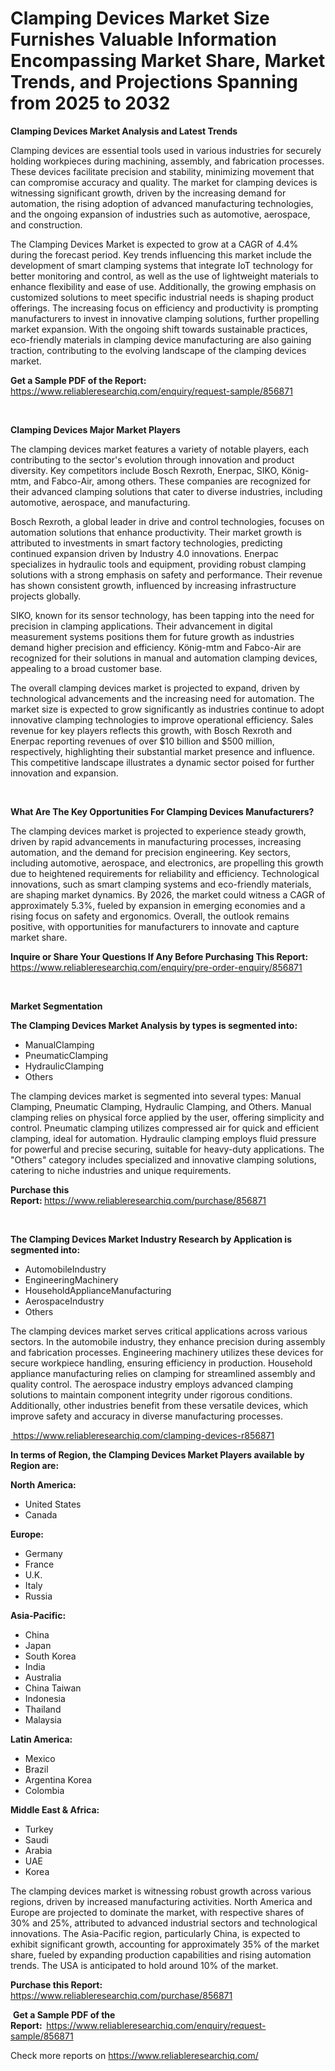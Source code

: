 <p><h1>Clamping Devices Market Size Furnishes Valuable Information Encompassing Market Share, Market Trends, and Projections Spanning from 2025 to 2032</h1></p><p><strong>Clamping Devices Market Analysis and Latest Trends</strong></p>
<p><p>Clamping devices are essential tools used in various industries for securely holding workpieces during machining, assembly, and fabrication processes. These devices facilitate precision and stability, minimizing movement that can compromise accuracy and quality. The market for clamping devices is witnessing significant growth, driven by the increasing demand for automation, the rising adoption of advanced manufacturing technologies, and the ongoing expansion of industries such as automotive, aerospace, and construction.</p><p>The Clamping Devices Market is expected to grow at a CAGR of 4.4% during the forecast period. Key trends influencing this market include the development of smart clamping systems that integrate IoT technology for better monitoring and control, as well as the use of lightweight materials to enhance flexibility and ease of use. Additionally, the growing emphasis on customized solutions to meet specific industrial needs is shaping product offerings. The increasing focus on efficiency and productivity is prompting manufacturers to invest in innovative clamping solutions, further propelling market expansion. With the ongoing shift towards sustainable practices, eco-friendly materials in clamping device manufacturing are also gaining traction, contributing to the evolving landscape of the clamping devices market.</p></p>
<p><strong>Get a Sample PDF of the Report:&nbsp;</strong> <a href="https://www.reliableresearchiq.com/enquiry/request-sample/856871?utm_campaign=2285&utm_medium=2&utm_source=Github&utm_content=ia&utm_term=08042025&utm_id=clamping-devices">https://www.reliableresearchiq.com/enquiry/request-sample/856871</a></p>
<p>&nbsp;</p>
<p><strong>Clamping Devices Major Market Players</strong></p>
<p><p>The clamping devices market features a variety of notable players, each contributing to the sector's evolution through innovation and product diversity. Key competitors include Bosch Rexroth, Enerpac, SIKO, König-mtm, and Fabco-Air, among others. These companies are recognized for their advanced clamping solutions that cater to diverse industries, including automotive, aerospace, and manufacturing.</p><p>Bosch Rexroth, a global leader in drive and control technologies, focuses on automation solutions that enhance productivity. Their market growth is attributed to investments in smart factory technologies, predicting continued expansion driven by Industry 4.0 innovations. Enerpac specializes in hydraulic tools and equipment, providing robust clamping solutions with a strong emphasis on safety and performance. Their revenue has shown consistent growth, influenced by increasing infrastructure projects globally.</p><p>SIKO, known for its sensor technology, has been tapping into the need for precision in clamping applications. Their advancement in digital measurement systems positions them for future growth as industries demand higher precision and efficiency. König-mtm and Fabco-Air are recognized for their solutions in manual and automation clamping devices, appealing to a broad customer base.</p><p>The overall clamping devices market is projected to expand, driven by technological advancements and the increasing need for automation. The market size is expected to grow significantly as industries continue to adopt innovative clamping technologies to improve operational efficiency.  Sales revenue for key players reflects this growth, with Bosch Rexroth and Enerpac reporting revenues of over $10 billion and $500 million, respectively, highlighting their substantial market presence and influence. This competitive landscape illustrates a dynamic sector poised for further innovation and expansion.</p></p>
<p>&nbsp;</p>
<p><strong>What Are The Key Opportunities For Clamping Devices Manufacturers?</strong></p>
<p><p>The clamping devices market is projected to experience steady growth, driven by rapid advancements in manufacturing processes, increasing automation, and the demand for precision engineering. Key sectors, including automotive, aerospace, and electronics, are propelling this growth due to heightened requirements for reliability and efficiency. Technological innovations, such as smart clamping systems and eco-friendly materials, are shaping market dynamics. By 2026, the market could witness a CAGR of approximately 5.3%, fueled by expansion in emerging economies and a rising focus on safety and ergonomics. Overall, the outlook remains positive, with opportunities for manufacturers to innovate and capture market share.</p></p>
<p><strong>Inquire or Share Your Questions If Any Before Purchasing This Report:</strong> <a href="https://www.reliableresearchiq.com/enquiry/pre-order-enquiry/856871?utm_campaign=2285&utm_medium=2&utm_source=Github&utm_content=ia&utm_term=08042025&utm_id=clamping-devices">https://www.reliableresearchiq.com/enquiry/pre-order-enquiry/856871</a></p>
<p>&nbsp;</p>
<p><strong>Market Segmentation</strong></p>
<p><strong>The Clamping Devices Market Analysis by types is segmented into:</strong></p>
<p><ul><li>ManualClamping</li><li>PneumaticClamping</li><li>HydraulicClamping</li><li>Others</li></ul></p>
<p><p>The clamping devices market is segmented into several types: Manual Clamping, Pneumatic Clamping, Hydraulic Clamping, and Others. Manual clamping relies on physical force applied by the user, offering simplicity and control. Pneumatic clamping utilizes compressed air for quick and efficient clamping, ideal for automation. Hydraulic clamping employs fluid pressure for powerful and precise securing, suitable for heavy-duty applications. The "Others" category includes specialized and innovative clamping solutions, catering to niche industries and unique requirements.</p></p>
<p><strong>Purchase this Report:&nbsp;</strong><a href="https://www.reliableresearchiq.com/purchase/856871?utm_campaign=2285&utm_medium=2&utm_source=Github&utm_content=ia&utm_term=08042025&utm_id=clamping-devices">https://www.reliableresearchiq.com/purchase/856871</a></p>
<p>&nbsp;</p>
<p><strong>The Clamping Devices Market Industry Research by Application is segmented into:</strong></p>
<p><ul><li>AutomobileIndustry</li><li>EngineeringMachinery</li><li>HouseholdApplianceManufacturing</li><li>AerospaceIndustry</li><li>Others</li></ul></p>
<p><p>The clamping devices market serves critical applications across various sectors. In the automobile industry, they enhance precision during assembly and fabrication processes. Engineering machinery utilizes these devices for secure workpiece handling, ensuring efficiency in production. Household appliance manufacturing relies on clamping for streamlined assembly and quality control. The aerospace industry employs advanced clamping solutions to maintain component integrity under rigorous conditions. Additionally, other industries benefit from these versatile devices, which improve safety and accuracy in diverse manufacturing processes.</p></p>
<p><a href="https://www.reliableresearchiq.com/clamping-devices-r856871?utm_campaign=2285&utm_medium=2&utm_source=Github&utm_content=ia&utm_term=08042025&utm_id=clamping-devices">&nbsp;https://www.reliableresearchiq.com/clamping-devices-r856871</a></p>
<p><strong>In terms of Region, the Clamping Devices Market Players available by Region are:</strong></p>
<p>
    <p> <strong> North America: </strong>
        <ul>
            <li>United States</li>
            <li>Canada</li>
        </ul>
        </p> 
    <p> <strong> Europe: </strong>
        <ul>
            <li>Germany</li>
            <li>France</li>
            <li>U.K.</li>
            <li>Italy</li>
            <li>Russia</li>
        </ul>
        </p> 
    <p> <strong> Asia-Pacific: </strong>
        <ul>
            <li>China</li>
            <li>Japan</li>
            <li>South Korea</li>
            <li>India</li>
            <li>Australia</li>
            <li>China Taiwan</li>
            <li>Indonesia</li>
            <li>Thailand</li>
            <li>Malaysia</li>
        </ul>
        </p> 
    <p> <strong> Latin America: </strong>
        <ul>
            <li>Mexico</li>
            <li>Brazil</li>
            <li>Argentina Korea</li>
            <li>Colombia</li>
        </ul>
        </p> 
    <p> <strong> Middle East & Africa: </strong>
        <ul>
            <li>Turkey</li>
            <li>Saudi</li>
            <li>Arabia</li>
            <li>UAE</li>
            <li>Korea</li>
        </ul>
    </p>
    </p>
<p><p>The clamping devices market is witnessing robust growth across various regions, driven by increased manufacturing activities. North America and Europe are projected to dominate the market, with respective shares of 30% and 25%, attributed to advanced industrial sectors and technological innovations. The Asia-Pacific region, particularly China, is expected to exhibit significant growth, accounting for approximately 35% of the market share, fueled by expanding production capabilities and rising automation trends. The USA is anticipated to hold around 10% of the market.</p></p>
<p><strong>Purchase this Report: </strong><a href="https://www.reliableresearchiq.com/purchase/856871?utm_campaign=2285&utm_medium=2&utm_source=Github&utm_content=ia&utm_term=08042025&utm_id=clamping-devices">https://www.reliableresearchiq.com/purchase/856871</a></p>
<p>&nbsp;<strong>Get a Sample PDF of the Report:&nbsp;&nbsp;</strong><a href="https://www.reliableresearchiq.com/enquiry/request-sample/856871?utm_campaign=2285&utm_medium=2&utm_source=Github&utm_content=ia&utm_term=08042025&utm_id=clamping-devices">https://www.reliableresearchiq.com/enquiry/request-sample/856871</a></p>
<p><strong></strong></p>
<p>Check more reports on <a href="https://www.reliableresearchiq.com/?utm_campaign=2285&utm_medium=2&utm_source=Github&utm_content=ia&utm_term=08042025&utm_id=clamping-devices">https://www.reliableresearchiq.com/</a></p>